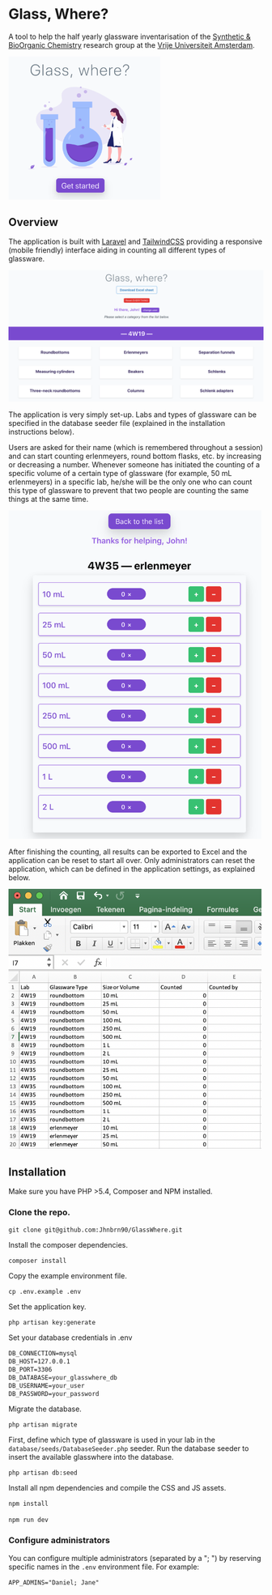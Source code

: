 # Glass, Where?
A tool to help the half yearly glassware inventarisation of the [Synthetic & BioOrganic Chemistry](https://syborch.com) research group at the [Vrije Universiteit Amsterdam](https://vu.nl).

<img width="300" src="https://raw.githubusercontent.com/jhnbrn90/glasswhere/master/images/Home.png" alt="Homepage">

## Overview
The application is built with [Laravel](https://laravel.com/) and [TailwindCSS](https://tailwindcss.com) providing a responsive (mobile friendly) interface aiding in counting all different types of glassware. 

<img src="https://raw.githubusercontent.com/jhnbrn90/glasswhere/master/images/Overview.png" alt="Overview">

The application is very simply set-up. Labs and types of glassware can be specified in the database seeder file (explained in the installation instructions below).

Users are asked for their name (which is remembered throughout a session) and can start counting erlenmeyers, round bottom flasks, etc. by increasing or decreasing a number. Whenever someone has initiated the counting of a specific volume of a certain type of glassware (for example, 50 mL erlenmeyers) in a specific lab, he/she will be the only one who can count this type of glassware to prevent that two people are counting the same things at the same time.

<img width="500" src="https://raw.githubusercontent.com/jhnbrn90/glasswhere/master/images/Counting.png" alt="Counting">

After finishing the counting, all results can be exported to Excel and the application can be reset to start all over. Only administrators can reset the application, which can be defined in the application settings, as explained below.

<img width="500" src="https://raw.githubusercontent.com/jhnbrn90/glasswhere/master/images/Excel.png" alt="Results can be exported to Excel">

## Installation
Make sure you have PHP >5.4, Composer and NPM installed.

### Clone the repo.

```
git clone git@github.com:Jhnbrn90/GlassWhere.git
```

Install the composer dependencies.

```
composer install
```

Copy the example environment file.

```
cp .env.example .env
```

Set the application key.

```
php artisan key:generate
```

Set your database credentials in .env

```
DB_CONNECTION=mysql
DB_HOST=127.0.0.1
DB_PORT=3306
DB_DATABASE=your_glasswhere_db
DB_USERNAME=your_user
DB_PASSWORD=your_password
```

Migrate the database.

```
php artisan migrate
```

First, define which type of glassware is used in your lab in the `database/seeds/DatabaseSeeder.php` seeder.
Run the database seeder to insert the available glasswhere into the database. 

```
php artisan db:seed
```

Install all npm dependencies and compile the CSS and JS assets.

```
npm install

npm run dev
```

### Configure administrators
You can configure multiple administrators (separated by a "; ")  by reserving specific names in the `.env` environment file.
For example:

```
APP_ADMINS="Daniel; Jane"
```




